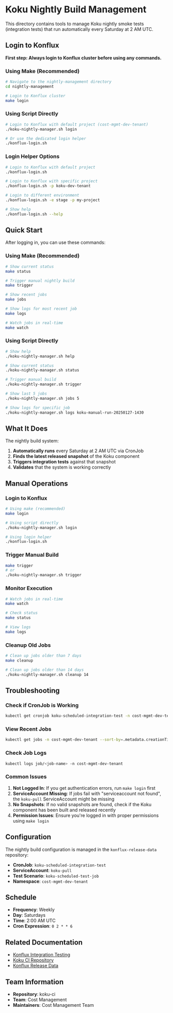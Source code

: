 # Koku Nightly Build Management

This directory contains tools to manage Koku nightly smoke tests (integration tests) that run automatically every Saturday at 2 AM UTC.

## Login to Konflux

**First step: Always login to Konflux cluster before using any commands.**

### Using Make (Recommended)
```bash
# Navigate to the nightly-management directory
cd nightly-management

# Login to Konflux cluster
make login
```

### Using Script Directly
```bash
# Login to Konflux with default project (cost-mgmt-dev-tenant)
./koku-nightly-manager.sh login

# Or use the dedicated login helper
./konflux-login.sh
```

### Login Helper Options
```bash
# Login to Konflux with default project
./konflux-login.sh

# Login to Konflux with specific project
./konflux-login.sh -p koku-dev-tenant

# Login to different environment
./konflux-login.sh -e stage -p my-project

# Show help
./konflux-login.sh --help
```

## Quick Start

After logging in, you can use these commands:

### Using Make (Recommended)
```bash
# Show current status
make status

# Trigger manual nightly build
make trigger

# Show recent jobs
make jobs

# Show logs for most recent job
make logs

# Watch jobs in real-time
make watch
```

### Using Script Directly
```bash
# Show help
./koku-nightly-manager.sh help

# Show current status
./koku-nightly-manager.sh status

# Trigger manual build
./koku-nightly-manager.sh trigger

# Show last 5 jobs
./koku-nightly-manager.sh jobs 5

# Show logs for specific job
./koku-nightly-manager.sh logs koku-manual-run-20250127-1430
```

## What It Does

The nightly build system:

1. **Automatically runs** every Saturday at 2 AM UTC via CronJob
2. **Finds the latest released snapshot** of the Koku component
3. **Triggers integration tests** against that snapshot
4. **Validates** that the system is working correctly

## Manual Operations

### Login to Konflux
```bash
# Using make (recommended)
make login

# Using script directly
./koku-nightly-manager.sh login

# Using login helper
./konflux-login.sh
```

### Trigger Manual Build
```bash
make trigger
# or
./koku-nightly-manager.sh trigger
```

### Monitor Execution
```bash
# Watch jobs in real-time
make watch

# Check status
make status

# View logs
make logs
```

### Cleanup Old Jobs
```bash
# Clean up jobs older than 7 days
make cleanup

# Clean up jobs older than 14 days
./koku-nightly-manager.sh cleanup 14
```

## Troubleshooting

### Check if CronJob is Working
```bash
kubectl get cronjob koku-scheduled-integration-test -n cost-mgmt-dev-tenant
```

### View Recent Jobs
```bash
kubectl get jobs -n cost-mgmt-dev-tenant --sort-by=.metadata.creationTimestamp
```

### Check Job Logs
```bash
kubectl logs job/<job-name> -n cost-mgmt-dev-tenant
```

### Common Issues

1. **Not Logged In**: If you get authentication errors, run `make login` first
2. **ServiceAccount Missing**: If jobs fail with "serviceaccount not found", the `koku-pull` ServiceAccount might be missing
3. **No Snapshots**: If no valid snapshots are found, check if the Koku component has been built and released recently
4. **Permission Issues**: Ensure you're logged in with proper permissions using `make login`

## Configuration

The nightly build configuration is managed in the `konflux-release-data` repository:

- **CronJob**: `koku-scheduled-integration-test`
- **ServiceAccount**: `koku-pull`
- **Test Scenario**: `koku-scheduled-test-job`
- **Namespace**: `cost-mgmt-dev-tenant`

## Schedule

- **Frequency**: Weekly
- **Day**: Saturdays
- **Time**: 2:00 AM UTC
- **Cron Expression**: `0 2 * * 6`

## Related Documentation

- [Konflux Integration Testing](https://konflux-ci.dev/docs/testing/integration/rerunning/)
- [Koku CI Repository](../README.md)
- [Konflux Release Data](https://github.com/redhat-appstudio/konflux-release-data)

## Team Information

- **Repository**: koku-ci
- **Team**: Cost Management
- **Maintainers**: Cost Management Team
